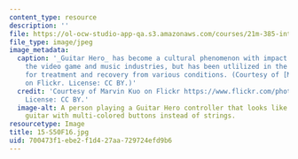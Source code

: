 ```yaml
---
content_type: resource
description: ''
file: https://ol-ocw-studio-app-qa.s3.amazonaws.com/courses/21m-385-interactive-music-systems-fall-2016/700473f1ebe2f1d427aa729724efd9b6_15-S50F16.jpg
file_type: image/jpeg
image_metadata:
  caption: '_Guitar Hero_ has become a cultural phenomenon with impact not only on
    the video game and music industries, but has been utlilized in the field of health
    for treatment and recovery from various conditions. (Courtesy of [Marvin Kuo](https://www.flickr.com/photos/marvinkuo/2084937750)
    on Flickr. License: CC BY.)'
  credit: 'Courtesy of Marvin Kuo on Flickr https://www.flickr.com/photos/marvinkuo/2084937750.
    License: CC BY.'
  image-alt: A person playing a Guitar Hero controller that looks like a red electric
    guitar with multi-colored buttons instead of strings.
resourcetype: Image
title: 15-S50F16.jpg
uid: 700473f1-ebe2-f1d4-27aa-729724efd9b6
---
```

